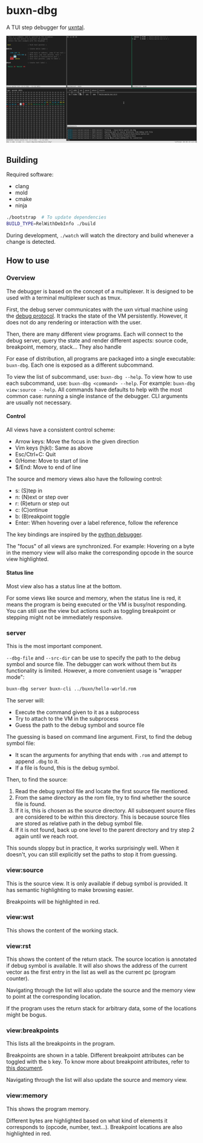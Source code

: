 # buxn-dbg

A TUI step debugger for [uxntal](https://wiki.xxiivv.com/site/uxntal.html).

![screenshot](./screenshot.png)

## Building

Required software:

* clang
* mold
* cmake
* ninja

```sh
./bootstrap  # To update dependencies
BUILD_TYPE=RelWithDebInfo ./build
```

During development, `./watch` will watch the directory and build whenever a change is detected.

## How to use
### Overview

The debugger is based on the concept of a multiplexer.
It is designed to be used with a terminal multiplexer such as tmux.

First, the debug server communicates with the uxn virtual machine using the [debug protocol](https://github.com/bullno1/buxn/blob/master/doc/dbg.md).
It tracks the state of the VM persistently.
However, it does not do any rendering or interaction with the user.

Then, there are many different view programs.
Each will connect to the debug server, query the state and render different aspects: source code, breakpoint, memory, stack...
They also handle

For ease of distribution, all programs are packaged into a single executable: `buxn-dbg`.
Each one is exposed as a different subcommand.

To view the list of subcommand, use: `buxn-dbg --help`.
To view how to use each subcommand, use: `buxn-dbg <command> --help`.
For example: `buxn-dbg view:source --help`.
All commands have defaults to help with the most common case: running a single instance of the debugger.
CLI arguments are usually not necessary.

#### Control

All views have a consistent control scheme:

* Arrow keys: Move the focus in the given direction
* Vim keys (hjkl): Same as above
* Esc/Ctrl+C: Quit
* 0/Home: Move to start of line
* $/End: Move to end of line

The source and memory views also have the following control:

* s: (S)tep in 
* n: (N)ext or step over
* r: (R)eturn or step out
* c: (C)ontinue
* b: (B)reakpoint toggle
* Enter: When hovering over a label reference, follow the reference

The key bindings are inspired by the [python debugger](https://docs.python.org/3/library/pdb.html).

The "focus" of all views are synchronized.
For example: Hovering on a byte in the memory view will also make the corresponding opcode in the source view highlighted.

#### Status line

Most view also has a status line at the bottom.

For some views like source and memory, when the status line is red, it means the program is being executed or the VM is busy/not responding.
You can still use the view but actions such as toggling breakpoint or stepping might not be immediately responsive.

### server

This is the most important component.

`--dbg-file` and `--src-dir` can be use to specify the path to the debug symbol and source file.
The debugger can work without them but its functionality is limited.
However, a more convenient usage is "wrapper mode":

```sh
buxn-dbg server buxn-cli ../buxn/hello-world.rom
```

The server will:

* Execute the command given to it as a subprocess
* Try to attach to the VM in the subprocess
* Guess the path to the debug symbol and source file

The guessing is based on command line argument.
First, to find the debug symbol file:

* It scan the arguments for anything that ends with `.rom` and attempt to append `.dbg` to it.
* If a file is found, this is the debug symbol.

Then, to find the source:

1. Read the debug symbol file and locate the first source file mentioned.
2. From the same directory as the rom file, try to find whether the source file is found.
3. If it is, this is chosen as the source directory.
   All subsequent source files are considered to be within this directory.
   This is because source files are stored as relative path in the debug symbol file.
4. If it is not found, back up one level to the parent directory and try step 2 again until we reach root.

This sounds sloppy but in practice, it works surprisingly well.
When it doesn't, you can still explicitly set the paths to stop it from guessing.

### view:source

This is the source view.
It is only available if debug symbol is provided.
It has semantic highlighting to make browsing easier.

Breakpoints will be highlighted in red.

### view:wst

This shows the content of the working stack.

### view:rst

This shows the content of the return stack.
The source location is annotated if debug symbol is available.
It will also shows the address of the current vector as the first entry in the list as well as the current pc (program counter).

Navigating through the list will also update the source and the memory view to point at the corresponding location.

If the program uses the return stack for arbitrary data, some of the locations might be bogus.

### view:breakpoints

This lists all the breakpoints in the program.

Breakpoints are shown in a table.
Different breakpoint attributes can be toggled with the `b` key.
To know more about breakpoint attributes, refer to [this document](https://github.com/bullno1/buxn/blob/master/doc/dbg.md#the-debugger-core-buxn-dbg-core).

Navigating through the list will also update the source and memory view.

### view:memory

This shows the program memory.

Different bytes are highlighted based on what kind of elements it corresponds to (opcode, number, text...).
Breakpoint locations are also highlighted in red.
